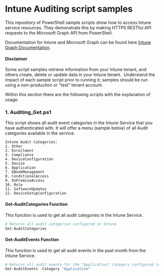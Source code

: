# Intune Auditing script samples

This repository of PowerShell sample scripts show how to access Intune service resources.  They demonstrate this by making HTTPS RESTful API requests to the Microsoft Graph API from PowerShell.

Documentation for Intune and Microsoft Graph can be found here [Intune Graph Documentation](https://developer.microsoft.com/en-us/graph/docs/api-reference/beta/resources/intune_graph_overview).

#### Disclaimer
Some script samples retrieve information from your Intune tenant, and others create, delete or update data in your Intune tenant.  Understand the impact of each sample script prior to running it; samples should be run using a non-production or "test" tenant account. 

Within this section there are the following scripts with the explanation of usage.

### 1. Auditing_Get.ps1
This script shows all audit event categories in the Intune Service that you have authenticated with. It will offer a menu (sample below) of all Audit categories available in the service.
```
Intune Audit Categories:
1. Other
2. Enrollment
3. Compliance
4. DeviceConfiguration
5. Device
6. Application
7. EBookManagement
8. ConditionalAccess
9. OnPremiseAccess
10. Role
11. SoftwareUpdates
12. DeviceSetupConfiguration
```

#### Get-AuditCategories Function
This function is used to get all audit categories in the Intune Service.

```PowerShell
# Returns all audit categories configured in Intune
Get-AuditCategories

```
#### Get-AuditEvents Function
This function is used to get all audit events in the past month from the Intune Service.

```PowerShell
# Returns all audit events for the "Application" category configured in Intune
Get-AuditEvents -Category "Application"

```
